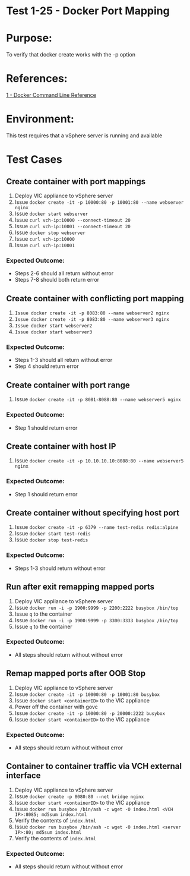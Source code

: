 Test 1-25 - Docker Port Mapping
=======

# Purpose:
To verify that docker create works with the -p option

# References:
[1 - Docker Command Line Reference](https://docs.docker.com/engine/reference/commandline/create/)

# Environment:
This test requires that a vSphere server is running and available

# Test Cases

## Create container with port mappings
1. Deploy VIC appliance to vSphere server
2. Issue `docker create -it -p 10000:80 -p 10001:80 --name webserver nginx`
3. Issue `docker start webserver`
4. Issue `curl vch-ip:10000 --connect-timeout 20`
5. Issue `curl vch-ip:10001 --connect-timeout 20`
6. Issue `docker stop webserver`
7. Issue `curl vch-ip:10000`
8. Issue `curl vch-ip:10001`

### Expected Outcome:
* Steps 2-6 should all return without error
* Steps 7-8 should both return error


## Create container with conflicting port mapping
1. `Issue docker create -it -p 8083:80 --name webserver2 nginx`
2. `Issue docker create -it -p 8083:80 --name webserver3 nginx`
3. `Issue docker start webserver2`
4. `Issue docker start webserver3`

### Expected Outcome:
* Steps 1-3 should all return without error
* Step 4 should return error


## Create container with port range
1. Issue `docker create -it -p 8081-8088:80 --name webserver5 nginx`

### Expected Outcome:
* Step 1 should return error


## Create container with host IP
1. Issue `docker create -it -p 10.10.10.10:8088:80 --name webserver5 nginx`

### Expected Outcome:
* Step 1 should return error


## Create container without specifying host port
1. Issue `docker create -it -p 6379 --name test-redis redis:alpine`
2. Issue `docker start test-redis`
3. Issue `docker stop test-redis`

### Expected Outcome:
* Steps 1-3 should return without error


## Run after exit remapping mapped ports
1. Deploy VIC appliance to vSphere server
2. Issue `docker run -i -p 1900:9999 -p 2200:2222 busybox /bin/top`
3. Issue `q` to the container
4. Issue `docker run -i -p 1900:9999 -p 3300:3333 busybox /bin/top`
5. Issue `q` to the container

### Expected Outcome:
* All steps should return without without error


## Remap mapped ports after OOB Stop
1. Deploy VIC appliance to vSphere server
2. Issue `docker create -it -p 10000:80 -p 10001:80 busybox`
3. Issue `docker start <containerID>` to the VIC appliance
4. Power off the container with govc
5. Issue `docker create -it -p 10000:80 -p 20000:2222 busybox`
6. Issue `docker start <containerID>` to the VIC appliance

### Expected Outcome:
* All steps should return without without error


## Container to container traffic via VCH external interface
1. Deploy VIC appliance to vSphere server
2. Issue `docker create -p 8080:80 --net bridge nginx`
3. Issue `docker start <containerID>` to the VIC appliance
4. Issue `docker run busybox /bin/ash -c wget -O index.html <VCH IP>:8085; md5sum index.html`
6. Verify the contents of `index.html`
7. Issue `docker run busybox /bin/ash -c wget -O index.html <server IP>:80; md5sum index.html`
8. Verify the contents of `index.html`

### Expected Outcome:
* All steps should return without without error
